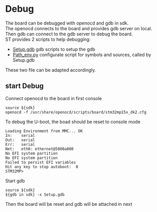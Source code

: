 # Debug
The board can be debugged with openocd and gdb in sdk.            
The openocd connects to the board and provides gdb server on local.     
Then gdb can connect to the gdb server to debug the board.      
ST provides 2 scripts to help debugging:
+ [Setup.gdb](https://github.com/STMicroelectronics/wiki-stm32mp-addons/blob/main/gdb-scripts/Setup.gdb)    gdb scripts to setup the gdb
+ [Path_env.py](https://github.com/STMicroelectronics/wiki-stm32mp-addons/blob/main/gdb-scripts/Path_env.py) configurate script for symbols and sources, called by Setup.gdb        

These two file can be adapted accordingly.

## start Debug
Connect openocd to the board in first console
```
source ${sdk}
openocd -f /usr/share/openocd/scripts/board/stm32mp15x_dk2.cfg
```
To debug the U-boot, the boad should be reset to console mode
```
Loading Environment from MMC... OK                                              
In:    serial                                                                   
Out:   serial                                                                   
Err:   serial                                                                   
Net:   eth0: ethernet@5800a000                                                  
No EFI system partition                                                         
No EFI system partition                                                         
Failed to persist EFI variables                                                 
Hit any key to stop autoboot:  0                                                
STM32MP> 
```
Start gdb
```
source ${sdk}
${gdb in sdk} -x Setup.gdb
```
Then the board will be reset and gdb will be attached in next